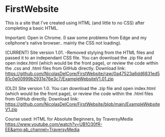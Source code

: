 # FirstWebsite
This is a site that I've created using HTML (and little to no CSS) after completing a basic HTML.

Important: Open in Chrome. (I saw some problems from Edge and my cellphone's native browser.. mainly the CSS not loading).

(CURRENT) Site version 1.01.
-Removed stylying from the HTML files and passed it to an independant CSS file.
You can download the .zip file and open index.html (which would be the front page), or review the code within the .css and .html files from GitHub directly.
Download link: https://github.com/NicolasDelCore/FirstWebsite/raw/0a47523a6dd6831ed581c0e00999b2931e76e3c7/ExampleWebsiteV1.01.zip

(OLD) Site version 1.0.
You can download the .zip file and open index.html (which would be the front page), or review the code within the .html files from GitHub directly.
Download link: https://github.com/NicolasDelCore/FirstWebsite/blob/main/ExampleWebsiteV1.zip

Course used: HTML for Absolute Beginners, by TraversyMedia https://www.youtube.com/watch?v=UB1O30fR-EE&amp;ab_channel=TraversyMedia
